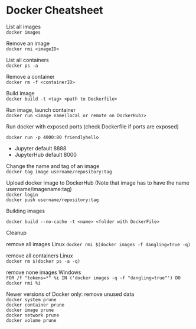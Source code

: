 
# Docker Cheatsheet  

List all images   
`docker images`

Remove an image  
`docker rmi <imageID>`

List all containers  
`docker ps -a`

Remove a container  
`docker rm -f <containerID>`

Build image  
`docker build -t <tag> <path to Dockerfile>`


Run image, launch container    
`docker run <image name(local or remote on DockerHub)>`

Run docker with exposed ports (check Dockerfile if ports are exposed)  

`docker run -p 4000:80 friendlyhello`

* Jupyter default 8888
* JupyterHub default 8000

Change the name and tag of an image  
`docker tag image username/repository:tag`

Upload docker image to DockerHub (Note that image has to have the name username/imagename:tag)  
`docker login`  
`docker push username/repository:tag`  

Building images

`docker build --no-cache -t <name> <folder with DockerFile>`

Cleanup

remove all images Linux
`docker rmi $(docker images -f dangling=true -q)`

remove all containers Linux  
`docker rm $(docker ps -a -q)`

remove none images Windows  
``FOR /f "tokens=*" %i IN ('docker images -q -f "dangling=true"') DO docker rmi %i``

Newer versions of Docker only: remove unused data    
`docker system prune`  
`docker container prune`  
`docker image prune`  
`docker network prune`  
`docker volume prune`  
